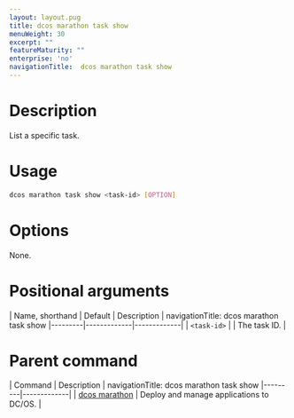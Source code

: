 ```yaml
---
layout: layout.pug
title: dcos marathon task show
menuWeight: 30
excerpt: ""
featureMaturity: ""
enterprise: 'no'
navigationTitle:  dcos marathon task show
---
```


<!-- This source repo for this topic is https://github.com/dcos/dcos-docs -->


# Description
List a specific task.

# Usage

```bash
dcos marathon task show <task-id> [OPTION]
```

# Options

None.

# Positional arguments

| Name, shorthand | Default | Description |
navigationTitle:  dcos marathon task show
|---------|-------------|-------------|
| `<task-id>`   |             |  The task ID. |

# Parent command

| Command | Description |
navigationTitle:  dcos marathon task show
|---------|-------------|
| [dcos marathon](/1.9/cli/command-reference/dcos-marathon/) | Deploy and manage applications to DC/OS. |

<!-- # Examples -->
